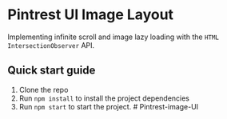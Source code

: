 # Pintrest UI Image Layout
Implementing infinite scroll and image lazy loading with the `HTML` `IntersectionObserver` API.


## Quick start guide

1. Clone the repo
1. Run `npm install` to install the project dependencies
1. Run `npm start` to start the project.
#   P i n t r e s t - i m a g e - U I 
 
 